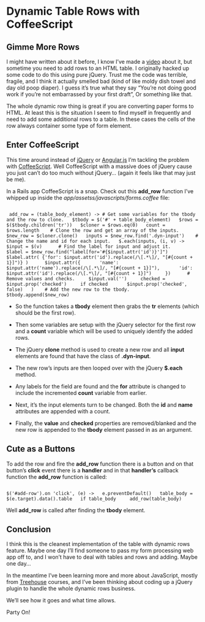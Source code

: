 # Dynamic Table Rows with CoffeeScript

## Gimme More Rows

I might have written about it before, I know I’ve made a [video](https://youtu.be/q0-HLKpyvHs) about it, but sometime you need to add rows to an HTML table.  I originally hacked up some code to do this using pure jQuery.  Trust me the code was terrible, fragile, and I think it actually smelled bad (kind of like moldy dish towel and day old poop diaper).  I guess it’s true what they say “You’re not doing good work if you’re not embarrassed by your first draft”, Or something like that.

The whole dynamic row thing is great if you are converting paper forms to HTML.  At least this is the situation I seem to find myself in frequently and need to add some additional rows to a table.  In these cases the cells of the row always container some type of form element.

## Enter CoffeeScript

This time around instead of [jQuery](https://jquery.com/) or [Angular.js](https://angularjs.org/) I’m tackling the problem with [CoffeeScript](http://coffeescript.org/).  Well CoffeeScript with a massive does of jQuery cause you just can’t do too much without jQuery… (again it feels like that may just be me).

In a Rails app CoffeeScript is a snap.  Check out this **add_row** function I’ve whipped up inside the *app/assetss/javascripts/forms.coffee* file:

```

 add_row = (table_body_element) -> # Get some variables for the tbody and the row to clone.   $tbody = $('#' + table_body_element)   $rows = $($tbody.children('tr'))   $cloner = $rows.eq(0)   count = $rows.length    # Clone the row and get an array of the inputs.   $new_row = $cloner.clone()   inputs = $new_row.find('.dyn-input')    # Change the name and id for each input.   $.each(inputs, (i, v) ->     $input = $(v)      # Find the label for input and adjust it.     $label = $new_row.find("label[for='#{$input.attr('id')}']")     $label.attr( {'for': $input.attr('id').replace(/\[.*\]/, "[#{count + 1}]")} )      $input.attr({       'name': $input.attr('name').replace(/\[.*\]/, "[#{count + 1}]"),       'id': $input.attr('id').replace(/\[.*\]/, "[#{count + 1}]")     })      # Remove values and checks.     $input.val('')     checked = $input.prop('checked')     if checked       $input.prop('checked', false)   )    # Add the new row to the tbody.   $tbody.append($new_row)

```

* So the function takes a **tbody** element then grabs the **tr** elements (which should be the first row).

* Then some variables are setup with the jQuery selector for the first row and a **count** variable which will be used to uniquely identify the added rows.

* The jQuery **clone** method is used to create a new row and all **input** elements are found that have the class of **.dyn-input**.

* The new row’s inputs are then looped over with the jQuery **$.each** method.

* Any labels for the field are found and the **for** attribute is changed to include the incremented **count** variable from earlier.

* Next, it’s the input elements turn to be changed.  Both the **id** and **name** attributes are appended with a count.

* Finally, the **value** and **checked** properties are removed/blanked and the new row is appended to the **tbody** element passed in as an argument.

## Cute as a  Buttons 

To add the row and fire the **add_row** function there is a button and on that button’s **click** event there is a **handler** and in that **handler’s** callback function the **add_row** function is called:

```

$('#add-row').on 'click', (e) ->   e.preventDefault()   table_body = $(e.target).data().table   if table_body     add_row(table_body)

```

Well **add_row** is called after finding the **tbody** element.

## Conclusion

I think this is the cleanest implementation of the table with dynamic rows feature.  Maybe one day I’ll find someone to pass my form processing web app off to, and I won’t have to deal with tables and rows and adding.  Maybe one day…

In the meantime I’ve been learning more and more about JavaScript, mostly from [Treehouse](http://referrals.trhou.se/adamsommer) courses, and I’ve been thinking about coding up a jQuery plugin to handle the whole dynamic rows business.

We’ll see how it goes and what time allows.

Party On!
